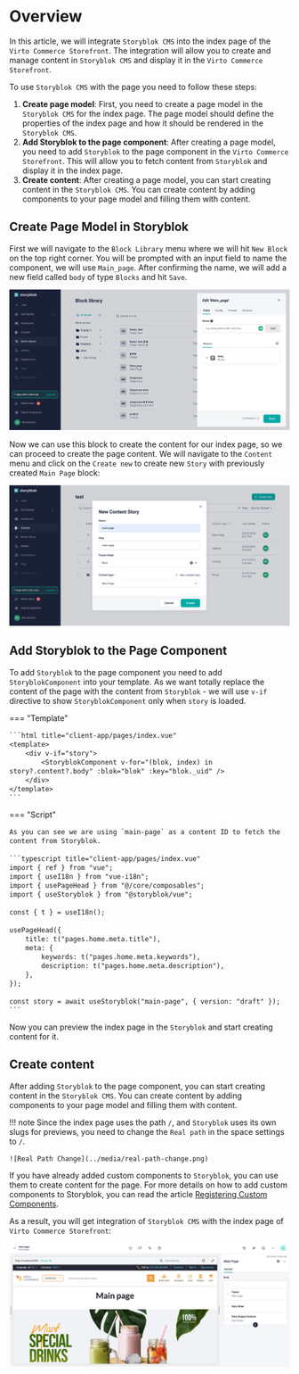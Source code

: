 # Overview

In this article, we will integrate `Storyblok CMS` into the index page of the `Virto Commerce Storefront`. The integration will allow you to create and manage content in `Storyblok CMS` and display it in the `Virto Commerce Storefront`.

To use `Storyblok CMS` with the page you need to follow these steps:

1. **Create page model**: First, you need to create a page model in the `Storyblok CMS` for the index page. The page model should define the properties of the index page and how it should be rendered in the `Storyblok CMS`.
2. **Add Storyblok to the page component**: After creating a page model, you need to add `Storyblok` to the page component in the `Virto Commerce Storefront`. This will allow you to fetch content from `Storyblok` and display it in the index page.
3. **Create content**: After creating a page model, you can start creating content in the `Storyblok CMS`. You can create content by adding components to your page model and filling them with content.

## Create Page Model in Storyblok

First we will navigate to the `Block Library` menu where we will hit `New Block` on the top right corner. You will be prompted with an input field to name the component, we will use `Main_page`. After confirming the name, we will add a new field called `body` of type `Blocks` and hit `Save`.

![Main Page Block](../media/main-page-block.png)

Now we can use this block to create the content for our index page, so we can proceed to create the page content. We will navigate to the `Content` menu and click on the `Create new` to create new `Story` with previously created `Main Page` block:

![Create New Story](../media/create-new-story.png)

## Add Storyblok to the Page Component

To add `Storyblok` to the page component you need to add `StoryblokComponent` into your template. As we want totally replace the content of the page with the content from `Storyblok` - we will use `v-if` directive to show `StoryblokComponent` only when `story` is loaded.

=== "Template"

    ```html title="client-app/pages/index.vue"
    <template>
        <div v-if="story">
            <StoryblokComponent v-for="(blok, index) in story?.content?.body" :blok="blok" :key="blok._uid" />
        </div>
    </template>
    ```

=== "Script"

    As you can see we are using `main-page` as a content ID to fetch the content from Storyblok.

    ```typescript title="client-app/pages/index.vue"
    import { ref } from "vue";
    import { useI18n } from "vue-i18n";
    import { usePageHead } from "@/core/composables";
    import { useStoryblok } from "@storyblok/vue";

    const { t } = useI18n();

    usePageHead({
        title: t("pages.home.meta.title"),
        meta: {
            keywords: t("pages.home.meta.keywords"),
            description: t("pages.home.meta.description"),
        },
    });

    const story = await useStoryblok("main-page", { version: "draft" });
    ```

Now you can preview the index page in the `Storyblok` and start creating content for it.

## Create content

After adding `Storyblok` to the page component, you can start creating content in the `Storyblok CMS`. You can create content by adding components to your page model and filling them with content.

!!! note
    Since the index page uses the path `/`, and `Storyblok` uses its own slugs for previews, you need to change the `Real path` in the space settings to `/`.

    ![Real Path Change](../media/real-path-change.png)

If you have already added custom components to `Storyblok`, you can use them to create content for the page. For more details on how to add custom components to Storyblok, you can read the article [Registering Custom Components](./registering-custom-components.md).

As a result, you will get integration of `Storyblok CMS` with the index page of `Virto Commerce Storefront`:

![Storyblok Integration](../media/storyblok-integration-index-page.png)
